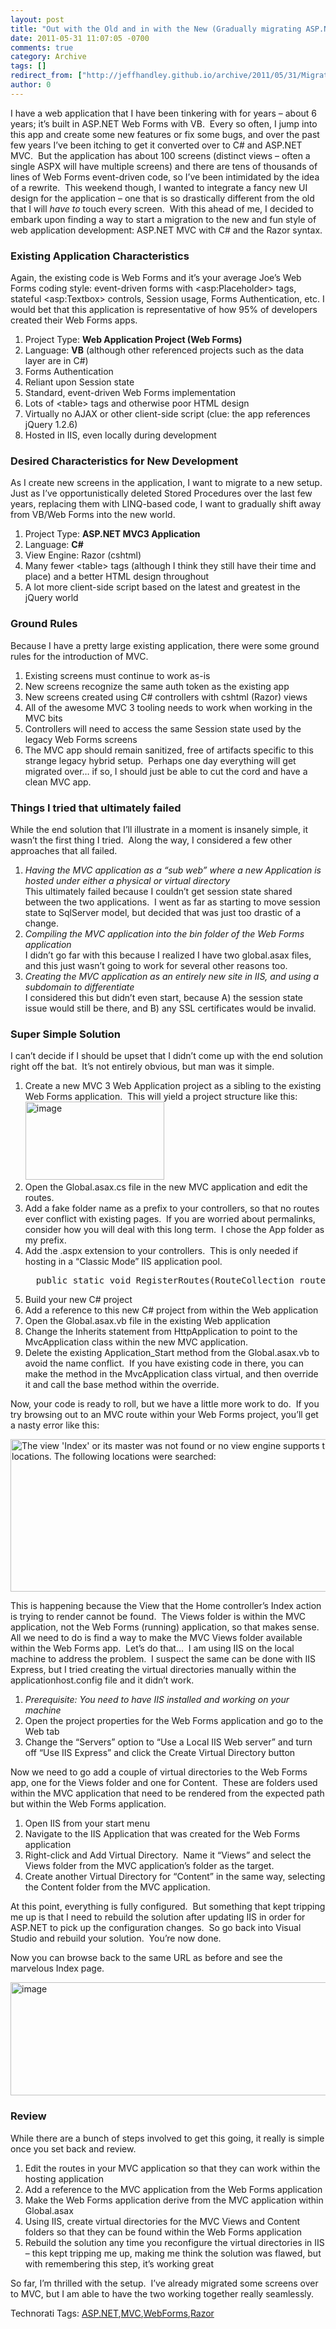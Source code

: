 ```yaml
---
layout: post
title: "Out with the Old and in with the New (Gradually migrating ASP.NET from VB Web Forms to C# MVC/Razor)"
date: 2011-05-31 11:07:05 -0700
comments: true
category: Archive
tags: []
redirect_from: ["http://jeffhandley.github.io/archive/2011/05/31/MigrateVBWebFormsToCSharpMVC.aspx", "http://jeffhandley.github.io/archive/2011/05/31/migratevbwebformstocsharpmvc.aspx"]
author: 0
---
```

<!-- more -->
<p>I have a web application that I have been tinkering with for years – about 6 years; it’s built in ASP.NET Web Forms with VB.  Every so often, I jump into this app and create some new features or fix some bugs, and over the past few years I’ve been itching to get it converted over to C# and ASP.NET MVC.  But the application has about 100 screens (distinct views – often a single ASPX will have multiple screens) and there are tens of thousands of lines of Web Forms event-driven code, so I’ve been intimidated by the idea of a rewrite.  This weekend though, I wanted to integrate a fancy new UI design for the application – one that is so drastically different from the old that I will <em>have to </em>touch every screen.  With this ahead of me, I decided to embark upon finding a way to start a migration to the new and fun style of web application development: ASP.NET MVC with C# and the Razor syntax.</p>
<h3>Existing Application Characteristics</h3>
<p>Again, the existing code is Web Forms and it’s your average Joe’s Web Forms coding style: event-driven forms with &lt;asp:Placeholder&gt; tags, stateful &lt;asp:Textbox&gt; controls, Session usage, Forms Authentication, etc. I would bet that this application is representative of how 95% of developers created their Web Forms apps.</p>
<ol>
    <li>Project Type: <strong>Web Application Project (Web Forms)</strong> </li>
    <li>Language: <strong>VB</strong> (although other referenced projects such as the data layer are in C#) </li>
    <li>Forms Authentication </li>
    <li>Reliant upon Session state </li>
    <li>Standard, event-driven Web Forms implementation </li>
    <li>Lots of &lt;table&gt; tags and otherwise poor HTML design </li>
    <li>Virtually no AJAX or other client-side script (clue: the app references jQuery 1.2.6) </li>
    <li>Hosted in IIS, even locally during development </li>
</ol>
<h3>Desired Characteristics for New Development</h3>
<p>As I create new screens in the application, I want to migrate to a new setup.  Just as I’ve opportunistically deleted Stored Procedures over the last few years, replacing them with LINQ-based code, I want to gradually shift away from VB/Web Forms into the new world.</p>
<ol>
    <li>Project Type: <strong>ASP.NET MVC3 Application</strong> </li>
    <li>Language: <strong>C#</strong> </li>
    <li>View Engine: Razor (cshtml) </li>
    <li>Many fewer &lt;table&gt; tags (although I think they still have their time and place) and a better HTML design throughout </li>
    <li>A lot more client-side script based on the latest and greatest in the jQuery world </li>
</ol>
<h3>Ground Rules</h3>
<p>Because I have a pretty large existing application, there were some ground rules for the introduction of MVC.  </p>
<ol>
    <li>Existing screens must continue to work as-is </li>
    <li>New screens recognize the same auth token as the existing app </li>
    <li>New screens created using C# controllers with cshtml (Razor) views </li>
    <li>All of the awesome MVC 3 tooling needs to work when working in the MVC bits </li>
    <li>Controllers will need to access the same Session state used by the legacy Web Forms screens </li>
    <li>The MVC app should remain sanitized, free of artifacts specific to this strange legacy hybrid setup.  Perhaps one day everything will get migrated over… if so, I should just be able to cut the cord and have a clean MVC app. </li>
</ol>
<h3>Things I tried that ultimately failed</h3>
<p>While the end solution that I’ll illustrate in a moment is insanely simple, it wasn’t the first thing I tried.  Along the way, I considered a few other approaches that all failed.</p>
<ol>
    <li><em>Having the MVC application as a “sub web” where a new Application is hosted under either a physical or virtual directory</em> <br />
    This ultimately failed because I couldn’t get session state shared between the two applications.  I went as far as starting to move session state to SqlServer model, but decided that was just too drastic of a change. </li>
    <li><em>Compiling the MVC application into the bin folder of the Web Forms application</em> <br />
    I didn’t go far with this because I realized I have two global.asax files, and this just wasn’t going to work for several other reasons too. </li>
    <li><em>Creating the MVC application as an entirely new site in IIS, and using a subdomain to differentiate</em> <br />
    I considered this but didn’t even start, because A) the session state issue would still be there, and B) any SSL certificates would be invalid. </li>
</ol>
<h3>Super Simple Solution</h3>
<p>I can’t decide if I should be upset that I didn’t come up with the end solution right off the bat.  It’s not entirely obvious, but man was it simple.</p>
<ol>
    <li>Create a new MVC 3 Web Application project as a sibling to the existing Web Forms application.  This will yield a project structure like this: <br />
    <img style="BACKGROUND-IMAGE: none; BORDER-RIGHT-WIDTH: 0px; MARGIN: 0px; PADDING-LEFT: 0px; PADDING-RIGHT: 0px; DISPLAY: inline; BORDER-TOP-WIDTH: 0px; BORDER-BOTTOM-WIDTH: 0px; BORDER-LEFT-WIDTH: 0px; PADDING-TOP: 0px" title="image" border="0" alt="image" width="222" height="125" src="http://jeffhandley.com/images/jeffhandley_com/Windows-Live-Writer/Out-with-the-Old-and-in-with-the-New-Gra_1EB6/image_784ae486-e9d9-406c-ac7b-5bdd7b0ba0e7.png" /> </li>
    <li>Open the Global.asax.cs file in the new MVC application and edit the routes. </li>
    <li>Add a fake folder name as a prefix to your controllers, so that no routes ever conflict with existing pages.  If you are worried about permalinks, consider how you will deal with this long term.  I chose the App folder as my prefix. </li>
    <li>Add the .aspx extension to your controllers.  This is only needed if hosting in a “Classic Mode” IIS application pool. <br />
    <pre>  public static void RegisterRoutes(RouteCollection routes)   {     routes.IgnoreRoute("{resource}.axd/{*pathInfo}");     routes.MapRoute(       "Default", // Route name       "App/{controller}.aspx/{action}/{id}", // URL with parameters        new { controller = "Home", action = "Index", id = UrlParameter.Optional } // Parameter defaults     );   }<br /></pre>
    </li>
    <li>Build your new C# project </li>
    <li>Add a reference to this new C# project from within the Web application </li>
    <li>Open the Global.asax.vb file in the existing Web application </li>
    <li>Change the Inherits statement from HttpApplication to point to the MvcApplication class within the new MVC application. </li>
    <li>Delete the existing Application_Start method from the Global.asax.vb to avoid the name conflict.  If you have existing code in there, you can make the method in the MvcApplication class virtual, and then override it and call the base method within the override. </li>
</ol>
<p>Now, your code is ready to roll, but we have a little more work to do.  If you try browsing out to an MVC route within your Web Forms project, you’ll get a nasty error like this:</p>
<p><img style="BACKGROUND-IMAGE: none; BORDER-RIGHT-WIDTH: 0px; PADDING-LEFT: 0px; PADDING-RIGHT: 0px; DISPLAY: inline; BORDER-TOP-WIDTH: 0px; BORDER-BOTTOM-WIDTH: 0px; BORDER-LEFT-WIDTH: 0px; PADDING-TOP: 0px" title="The view 'Index' or its master was not found or no view engine supports the searched locations. The following locations were searched:" border="0" alt="The view 'Index' or its master was not found or no view engine supports the searched locations. The following locations were searched:" width="644" height="244" src="http://jeffhandley.com/images/jeffhandley_com/Windows-Live-Writer/Out-with-the-Old-and-in-with-the-New-Gra_1EB6/image_e82d9e9c-8b6c-4f1a-86d9-e0658a3cfee2.png" /></p>
<p>This is happening because the View that the Home controller’s Index action is trying to render cannot be found.  The Views folder is within the MVC application, not the Web Forms (running) application, so that makes sense.  All we need to do is find a way to make the MVC Views folder available within the Web Forms app.  Let’s do that…  I am using IIS on the local machine to address the problem.  I suspect the same can be done with IIS Express, but I tried creating the virtual directories manually within the applicationhost.config file and it didn’t work.</p>
<ol>
    <li><em>Prerequisite: You need to have IIS installed and working on your machine</em> </li>
    <li>Open the project properties for the Web Forms application and go to the Web tab </li>
    <li>Change the “Servers” option to “Use a Local IIS Web server” and turn off “Use IIS Express” and click the Create Virtual Directory button </li>
</ol>
<p>Now we need to go add a couple of virtual directories to the Web Forms app, one for the Views folder and one for Content.  These are folders used within the MVC application that need to be rendered from the expected path but within the Web Forms application.</p>
<ol>
    <li>Open IIS from your start menu </li>
    <li>Navigate to the IIS Application that was created for the Web Forms application </li>
    <li>Right-click and Add Virtual Directory.  Name it “Views” and select the Views folder from the MVC application’s folder as the target. </li>
    <li>Create another Virtual Directory for “Content” in the same way, selecting the Content folder from the MVC application. </li>
</ol>
<p>At this point, everything is fully configured.  But something that kept tripping me up is that I need to rebuild the solution after updating IIS in order for ASP.NET to pick up the configuration changes.  So go back into Visual Studio and rebuild your solution.  You’re now done.</p>
<p>Now you can browse back to the same URL as before and see the marvelous Index page.</p>
<p><img style="BACKGROUND-IMAGE: none; BORDER-RIGHT-WIDTH: 0px; MARGIN: 0px; PADDING-LEFT: 0px; PADDING-RIGHT: 0px; DISPLAY: inline; BORDER-TOP-WIDTH: 0px; BORDER-BOTTOM-WIDTH: 0px; BORDER-LEFT-WIDTH: 0px; PADDING-TOP: 0px" title="image" border="0" alt="image" width="529" height="181" src="http://jeffhandley.com/images/jeffhandley_com/Windows-Live-Writer/Out-with-the-Old-and-in-with-the-New-Gra_1EB6/image_42903c79-a9bc-454e-916e-807d840c34b6.png" /></p>
<h3>
<h3>Review</h3>
<p>While there are a bunch of steps involved to get this going, it really is simple once you set back and review.</p>
<ol>
    <li>Edit the routes in your MVC application so that they can work within the hosting application </li>
    <li>Add a reference to the MVC application from the Web Forms application </li>
    <li>Make the Web Forms application derive from the MVC application within Global.asax </li>
    <li>Using IIS, create virtual directories for the MVC Views and Content folders so that they can be found within the Web Forms application </li>
    <li>Rebuild the solution any time you reconfigure the virtual directories in IIS – this kept tripping me up, making me think the solution was flawed, but with remembering this step, it’s working great </li>
</ol>
<p>So far, I’m thrilled with the setup.  I’ve already migrated some screens over to MVC, but I am able to have the two working together really seamlessly.</p>
<div style="PADDING-BOTTOM: 0px; MARGIN: 0px; PADDING-LEFT: 0px; PADDING-RIGHT: 0px; DISPLAY: inline; FLOAT: none; PADDING-TOP: 0px" id="scid:0767317B-992E-4b12-91E0-4F059A8CECA8:5f535e93-4f43-4e6e-9696-e8ab9e369f8f" class="wlWriterEditableSmartContent">Technorati Tags: <a rel="tag" href="http://technorati.com/tags/ASP.NET">ASP.NET</a>,<a rel="tag" href="http://technorati.com/tags/MVC">MVC</a>,<a rel="tag" href="http://technorati.com/tags/WebForms">WebForms</a>,<a rel="tag" href="http://technorati.com/tags/Razor">Razor</a></div>
</h3>

